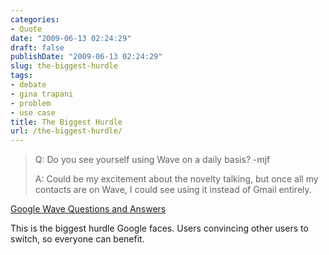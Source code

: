 ```yaml
---
categories:
- Quote
date: "2009-06-13 02:24:29"
draft: false
publishDate: "2009-06-13 02:24:29"
slug: the-biggest-hurdle
tags:
- debate
- gina trapani
- problem
- use case
title: The Biggest Hurdle
url: /the-biggest-hurdle/
---
```

> Q: Do you see yourself using Wave on a daily basis? -mjf
>
> A: Could be my excitement about the novelty talking, but once all my
> contacts are on Wave, I could see using it instead of Gmail entirely.

[Google Wave Questions and
Answers](http://smarterware.org/2021/google-wave-qa)

This is the biggest hurdle Google faces. Users convincing other users to
switch, so everyone can benefit.